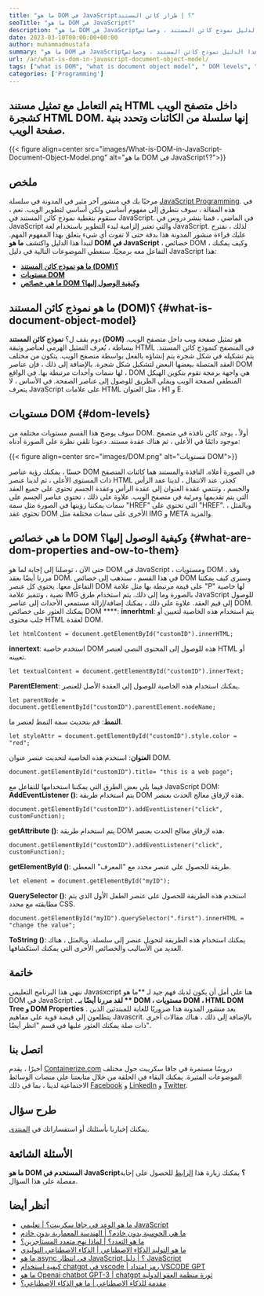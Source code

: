 ```yaml
---
title: "ما هو DOM في JavaScript؟ | طراز كائن المستند" 
seoTitle: "ما هو DOM في JavaScript؟" 
description: "ما هو DOM في JavaScript؟ سيوضح هذا الدليل نموذج كائن المستند ، وخصائص DOM ، ومستويات DOM ، وكيفية الوصول إلى عناصر DOM." 
date: 2023-03-10T00:00:00+00:00
author: muhammadmustafa
summary: "ما هو DOM في JavaScript؟ سيوضح هذا الدليل نموذج كائن المستند ، وخصائص DOM ، ومستويات DOM ، وكيفية الوصول إلى عناصر DOM." 
url: /ar/what-is-dom-in-javascript-document-object-model/
tags: ["what is DOM", "what is document object model", " DOM levels", "HTML DOM tree", "DOM properties"]
categories: ['Programming']
---
```


## يتم التعامل مع تمثيل مستند HTML داخل متصفح الويب كشجرة HTML DOM. إنها سلسلة من الكائنات وتحدد بنية صفحة الويب.

{{< figure align=center src="images/What-is-DOM-in-JavaScript-Document-Object-Model.png" alt="ما هو DOM في JavaScript؟?">}}


## ملخص
مرحبًا بك في منشور آخر مثير في المدونة في سلسلة [JavaScript Programming][1]. في هذه المقالة ، سوف نتطرق إلى مفهوم أساسي ولكن أساسي لتطوير الويب. نعم ، سنقوم بتغطية نموذج كائن المستند في JavaScript. في الماضي ، قمنا بنشر دروس في JavaScript والتي تعتبر إلزامية لبدء التطوير باستخدام لغة JavaScript. لذلك ، نقترح عليك قراءة منشور المدونة هذا بدقة حتى لا تفوت أي شيء يتعلق بهذا المفهوم المهم. لنبدأ هذا الدليل واكتشف  **ما هو DOM في JavaScript**  ، خصائص DOM ، وكيف يمكنك التفاعل معه برمجيًا.
سنغطي الموضوعات التالية في دليل JavaScript هذا:
  * **[ما هو نموذج كائن المستند (DOM)؟][2]**
  * **[مستويات DOM][3]**
  * **[ما هي خصائص DOM وكيفية الوصول إليها؟][4]**

## ما هو نموذج كائن المستند (DOM)؟   {#what-is-document-object-model}
دوم يقف ل؟  **نموذج كائن المستند (DOM)**  هو تمثيل صفحة ويب داخل متصفح الويب. ببساطة ، يُعرف التمثيل الهرمي لعناصر وثيقة HTML في المتصفح كنموذج كائن المستند. يتم تشكيله في شكل شجرة يتم إنشاؤه بالفعل بواسطة متصفح الويب. يتكون من مختلف العقد المتصلة ببعضها البعض لتشكيل شكل شجرة. بالإضافة إلى ذلك ، فإن عناصر DOM لها سمات وأحداث مرتبطة بها.
في الواقع ، DOM هي واجهة برمجة تقوم بتكوين الهيكل المنطقي لصفحة الويب ويملي الطريق للوصول إلى عناصر الصفحة. في الأساس ، لا يتعرف JavaScript على علامات HTML مثل العنوان ، H1 و E.

## مستويات DOM   {#dom-levels}
سوف يوضح هذا القسم مستويات مختلفة من DOM. أولاً ، يوجد كائن نافذة في متصفح موجود دائمًا في الأعلى ، ثم هناك عقدة مستند. دعونا نلقي نظرة على الصورة أدناه:

{{< figure align=center src="images/DOM.png" alt="مستويات DOM">}}

حسنًا ، يمكنك رؤية عناصر DOM في الصورة أعلاه. النافذة والمستند هما كائنات المتصفح ذات المستوى الأعلى ، ثم لدينا عنصر HTML كجذر. عند الانتقال ، لدينا عقد الرأس والجسم ، وتنتمي عقدة العنوان إلى عقدة الرأس وعقدة الجسم تحتوي على جميع العقد التي يتم تقديمها ومرئية في متصفح الويب. علاوة على ذلك ، تحتوي عناصر الجسم على سمات يمكننا رؤيتها في الصورة مثل سمة "HREF" التي تحتوي على "HREF". وبالمثل ، تحتوي عقد DOM الأخرى على سمات مختلفة مثل IMG و META والمزيد.

## ما هي خصائص DOM وكيفية الوصول إليها؟   {#what-are-dom-properties and-ow-to-them}
حتى الآن ، توصلنا إلى إجابة لما هو DOM في JavaScript ، ومستويات DOM ، وقد مررنا أيضًا بعقد DOM. في هذا القسم ، سنذهب إلى خصائص DOM وسنرى كيف يمكننا التفاعل معها. يحتوي كل عنصر DOM على قيمة مرتبطة بها مثل علامة "P" لها خاصية نصية ، وتتميز علامة IMG بالصورة وما إلى ذلك. يتم استخدام طرق JavaScript للوصول إلى قيم العقد. علاوة على ذلك ، يمكنك إضافة/إزالة مستمعي الأحداث إلى عناصر DOM.
يمكنك العثور على خصائص DOM ****:
**innerhtml**: يتم استخدام هذه الخاصية لتعيين أو جلب محتوى HTML لعقدة DOM.
```
let htmlContent = document.getElementById("customID").innerHTML;
```
**innertext**: استخدم خاصية DOM هذه للوصول إلى المحتوى النصي لعنصر HTML أو تعيينه.
```
let textualContent = document.getElementById("customID").innerText;
```
**ParentElement**: يمكنك استخدام هذه الخاصية للوصول إلى العقدة الأصل للعنصر.
```
let parentNode = document.getElementById("customID").parentElement.nodeName;
```
**النمط**: قم بتحديث سمة النمط لعنصر ما.
```
let styleAttr = document.getElementById("customID").style.color = "red";
```
**العنوان**: استخدم هذه الخاصية لتحديث عنصر عنوان DOM.
```
document.getElementById("customID").title= "this is a web page";
```
 فيما يلي بعض الطرق التي يمكننا استخدامها للتفاعل مع JavaScript DOM:
**AddEventListener ()**: يتم استخدام طريقة DOM هذه لإرفاق معالج الحدث بعنصر.
```
document.getElementById("customID").addEventListener("click", customFunction);
```
**getAttribute ()**: يتم استخدام طريقة DOM هذه لإرفاق معالج الحدث بعنصر.
```
document.getElementById("customID").addEventListener("click", customFunction);
```
**getElementById ()**: طريقة للحصول على عنصر محدد مع "المعرف" المعطى.
```
let element = document.getElementById("myID");
```
**QuerySelector ()**: استخدم هذه الطريقة للحصول على عنصر الطفل الأول الذي يتم مطابقته مع محدد CSS.
```
document.getElementById("myID").querySelector(".first").innerHTML = "change the value";
```
**ToString ()**: يمكنك استخدام هذه الطريقة لتحويل عنصر إلى سلسلة.
وبالمثل ، هناك العديد من الأساليب والخصائص الأخرى التي يمكنك استكشافها.

## خاتمة
ننهي هذا البرنامج التعليمي Javasxcript هنا على أمل أن يكون لديك فهم جيد لـ **ما هو DOM في JavaScript **. لقد مررنا أيضًا بـ ** DOM ، مستويات DOM ، HTML DOM Tree و DOM Properties** . يعد منشور المدونة هذا ضروريًا للغاية للمبتدئين الذين يتطلعون إلى قبضة قوية على مفاهيم Javascrit. بالإضافة إلى ذلك ، هناك مقالات أخرى ذات صلة يمكنك العثور عليها في قسم "انظر أيضًا".

## اتصل بنا
أخيرًا ، يقدم [Containerize.com][5] دروسًا مستمرة في جافا سكريبت حول مختلف الموضوعات المثيرة. يمكنك البقاء في الحلقة من خلال متابعتنا على منصات الوسائط الاجتماعية لدينا ، بما في ذلك [Facebook][6] و [LinkedIn][7] و [Twitter][8].

## طرح سؤال
يمكنك إخبارنا بأسئلتك أو استفساراتك في [المنتدى][9].

## الأسئلة الشائعة
**ما هو DOM المستخدم في JavaScript؟**
يمكنك زيارة هذا [الرابط][2] للحصول على إجابة مفصلة على هذا السؤال.

## أنظر أيضا
  * [ما هو الوعد في جافا سكريبت؟ | تعليمي JavaScript][10]
  * [ما هي الحوسبة بدون خادم؟ | الهندسة المعمارية بدون خادم][11]
  * [ما هو التعدد؟ | لماذا نهج متعدد المستأجرين؟][12]
  * [ما هو التوليد الذكاء الاصطناعي | الذكاء الاصطناعي التوليدي][13]
  * [ما هو async في انتظار JavaScript؟ | دليل JavaScript][14]
  * [كيفية استخدام chatgpt في vscode | رمز امتداد VSCODE GPT][15]
  * [ما هو Openai chatbot GPT-3 | chatgpt ثورة منظمة العفو الدولية][16]
  * [مقدمة للذكاء الاصطناعي | ما هو الذكاء الاصطناعي؟][17]

  
[1]: https://blog.containerize.com/categories/programming/
[2]: #What-is-Document-Object-Model
[3]: #DOM-levels
[4]: #What-are-DOM-properties-and-how-to-access-them
[5]: https://www.containerize.com/
[6]: https://web.facebook.com/containerize
[7]: https://www.linkedin.com/company/containerize/
[8]: https://twitter.com/containerize_co
[9]: https://forum.containerize.com/
[10]: https://blog.containerize.com/what-is-promise-in-javascript-javascript-tutorial/
[11]: https://blog.containerize.com/programming/what-is-serverless-computing-serverless-architecture/
[12]: https://blog.containerize.com/programming/what-is-multitenancy-why-a-multi-tenant-approach-2/
[13]: https://blog.containerize.com/artificial-intelligence/what-is-generative-ai-generative-artificial-intelligence/
[14]: https://blog.containerize.com/what-is-async-await-in-javascript-a-javascript-guide/
[15]: https://blog.containerize.com/artificial-intelligence/how-to-use-chatgpt-in-vscode-the-vscode-extension-codegpt/
[16]: https://blog.containerize.com/artificial-intelligence/what-is-openai-chatbot-gpt-3-chatgpt-an-ai-revolution/
[17]: https://blog.containerize.com/artificial-intelligence/an-introduction-to-artificial-intelligence-what-is-ai/
